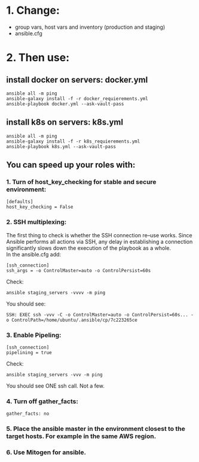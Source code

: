 # 1. Change:
- group vars, host vars and inventory (production and staging)
- ansible.cfg
# 2. Then use:
## install docker on servers: docker.yml
```
ansible all -m ping
ansible-galaxy install -f -r docker_requierements.yml
ansible-playbook docker.yml --ask-vault-pass
```
## install k8s on servers: k8s.yml
```
ansible all -m ping
ansible-galaxy install -f -r k8s_requierements.yml
ansible-playbook k8s.yml --ask-vault-pass
```

## You can speed up your roles with:
### 1. Turn of host_key_checking for stable and secure environment:
```
[defaults]
host_key_checking = False
```
### 2. SSH multiplexing:
The first thing to check is whether the SSH connection re–use works. Since Ansible performs all actions via SSH, any delay in establishing a connection significantly slows down the execution of the playbook as a whole.
<br>In the ansible.cfg add:
```
[ssh_connection]
ssh_args = -o ControlMaster=auto -o ControlPersist=60s
```
Check: 
```
ansible staging_servers -vvvv -m ping
``` 
You should see: 
```
SSH: EXEC ssh -vvv -C -o ControlMaster=auto -o ControlPersist=60s... -o ControlPath=/home/ubuntu/.ansible/cp/7c223265ce
```
### 3. Enable Pipeling:
```
[ssh_connection]
pipelining = true
```
Check: 
```
ansible staging_servers -vvv -m ping
``` 
You should see ONE ssh call. Not a few.
### 4. Turn off gather_facts:
```
gather_facts: no
```
### 5. Place the ansible master in the environment closest to the target hosts. For example in the same AWS region.

### 6. Use Mitogen for ansible.
